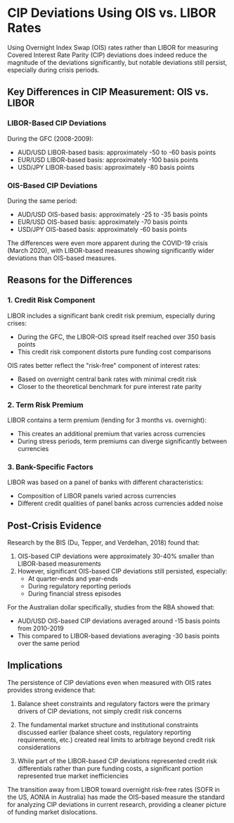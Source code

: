 # CIP Deviations Using OIS vs. LIBOR Rates

Using Overnight Index Swap (OIS) rates rather than LIBOR for measuring Covered Interest Rate Parity (CIP) deviations does indeed reduce the magnitude of the deviations significantly, but notable deviations still persist, especially during crisis periods.

## Key Differences in CIP Measurement: OIS vs. LIBOR

### LIBOR-Based CIP Deviations

During the GFC (2008-2009):
- AUD/USD LIBOR-based basis: approximately -50 to -60 basis points
- EUR/USD LIBOR-based basis: approximately -100 basis points 
- USD/JPY LIBOR-based basis: approximately -80 basis points

### OIS-Based CIP Deviations

During the same period:
- AUD/USD OIS-based basis: approximately -25 to -35 basis points
- EUR/USD OIS-based basis: approximately -70 basis points
- USD/JPY OIS-based basis: approximately -60 basis points

The differences were even more apparent during the COVID-19 crisis (March 2020), with LIBOR-based measures showing significantly wider deviations than OIS-based measures.

## Reasons for the Differences

### 1. Credit Risk Component

LIBOR includes a significant bank credit risk premium, especially during crises:
- During the GFC, the LIBOR-OIS spread itself reached over 350 basis points
- This credit risk component distorts pure funding cost comparisons

OIS rates better reflect the "risk-free" component of interest rates:
- Based on overnight central bank rates with minimal credit risk
- Closer to the theoretical benchmark for pure interest rate parity

### 2. Term Risk Premium

LIBOR contains a term premium (lending for 3 months vs. overnight):
- This creates an additional premium that varies across currencies
- During stress periods, term premiums can diverge significantly between currencies

### 3. Bank-Specific Factors

LIBOR was based on a panel of banks with different characteristics:
- Composition of LIBOR panels varied across currencies
- Different credit qualities of panel banks across currencies added noise

## Post-Crisis Evidence

Research by the BIS (Du, Tepper, and Verdelhan, 2018) found that:

1. OIS-based CIP deviations were approximately 30-40% smaller than LIBOR-based measurements
2. However, significant OIS-based CIP deviations still persisted, especially:
   - At quarter-ends and year-ends
   - During regulatory reporting periods
   - During financial stress episodes

For the Australian dollar specifically, studies from the RBA showed that:
- AUD/USD OIS-based CIP deviations averaged around -15 basis points from 2010-2019
- This compared to LIBOR-based deviations averaging -30 basis points over the same period

## Implications

The persistence of CIP deviations even when measured with OIS rates provides strong evidence that:

1. Balance sheet constraints and regulatory factors were the primary drivers of CIP deviations, not simply credit risk concerns

2. The fundamental market structure and institutional constraints discussed earlier (balance sheet costs, regulatory reporting requirements, etc.) created real limits to arbitrage beyond credit risk considerations

3. While part of the LIBOR-based CIP deviations represented credit risk differentials rather than pure funding costs, a significant portion represented true market inefficiencies

The transition away from LIBOR toward overnight risk-free rates (SOFR in the US, AONIA in Australia) has made the OIS-based measure the standard for analyzing CIP deviations in current research, providing a cleaner picture of funding market dislocations.